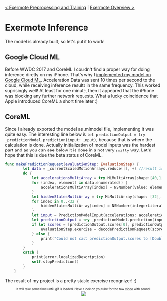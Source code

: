 <a href="https://github.com/Lausbert/Exermote/tree/master/ExermotePreprocessingAndTraining">< Exermote Preprocessing and Training</a> | <a href="https://github.com/Lausbert/Exermote/tree/master/ExermoteInference">Exermote Overview ></a>

# Exermote Inference

The model is already built, so let's put it to work!

## Google Cloud ML

Before WWDC 2017 and CoreML I couldn't find a proper way for doing inference diretly on my iPhone. That's why I [implemented my model on Google Cloud ML](https://github.com/Lausbert/Exermote/tree/master/ExermoteInference/ExermoteMachineLearningEngine). Acceleration Data was sent 10 times per second to the cloud, while receiving inference results in the same frequency. This worked suprisingly well! At least for one minute, then it appeared that the iPhone was blocking any further network requests. What a lucky coincidence that Apple introduced CoreML a short time later :)

## CoreML

Since I already exported the model as .mlmodel file, implementing it was quite easy. The interesting line below is ```let predictionOutput = try _predictionModel.prediction(input: input)```, because that is where the calculation is done. Actually initialization of model inputs was the hardest part and as you can see below it is done in a not very ```swifty``` way. Let's hope that this is due the beta status of CoreML.

```swift
func makePredictionRequest(evaluationStep: EvaluationStep) {
        let data = _currentScaledMotionArrays.reduce([], +) //result is of type [Double] with 480 elements
        do {
            let accelerationsMultiArray = try MLMultiArray(shape:[40,1,12], dataType:MLMultiArrayDataType.double)
            for (index, element) in data.enumerated() {
                accelerationsMultiArray[index] = NSNumber(value: element)
            }
            let hiddenStatesMultiArray = try MLMultiArray(shape: [32], dataType: MLMultiArrayDataType.double)
            for index in 0..<32 {
                hiddenStatesMultiArray[index] = NSNumber(integerLiteral: 0)
            }
            let input = PredictionModelInput(accelerations: accelerationsMultiArray, lstm_1_h_in: hiddenStatesMultiArray, lstm_1_c_in: hiddenStatesMultiArray, lstm_2_h_in: hiddenStatesMultiArray, lstm_2_c_in: hiddenStatesMultiArray)
            let predictionOutput = try _predictionModel.prediction(input: input)
            if let scores = [predictionOutput.scores[0], predictionOutput.scores[1], predictionOutput.scores[2], predictionOutput.scores[3]] as? [Double] {
                evaluationStep.exercise = decodePredictionRequest(scores: scores)
            } else {
                print("Could not cast predictionOutput.scores to [Double].")
            }
        }
        catch {
            print(error.localizedDescription)
            self.stopPrediction()
        }
    }
```

The result of my project is a pretty stable exercise recognizer! :)

<p align="center">
<sub><sup>It will take some time until .gif is loaded. Have a look on youtube for the raw <a href="https://www.youtube.com/watch?v=ieoInbYI_TA&feature=youtu.be">video</a> with sound.</sup></sub>
<br>
<img src="https://github.com/Lausbert/Exermote/blob/master/ExermoteInference/ExermoteCoreML/ExampleGif/ExermoteGif.gif">
</p>
